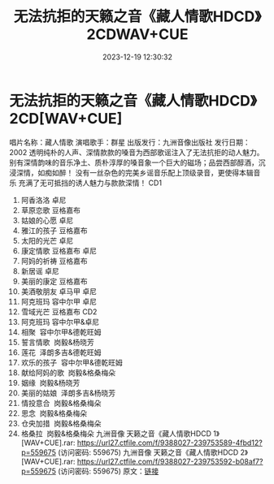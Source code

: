 ﻿---
title: 无法抗拒的天籁之音《藏人情歌HDCD》2CDWAV+CUE
date: 2023-12-19 12:30:32
categories: WAV车载音乐、镜像
tags: 华语中文
---
# 无法抗拒的天籁之音《藏人情歌HDCD》2CD[WAV+CUE]

唱片名称：藏人情歌
演唱歌手：群星
出版发行：九洲音像出版社
发行日期：2002
透明纯朴的人声、深情款款的嗓音为西部歌谣注入了无法抗拒的动人魅力。别有深情韵味的音乐净土、质朴淳厚的嗓音象一个巨大的磁场；品尝西部醇酒，沉浸深情，如痴如醉！
没有一丝杂色的完美乡谣音乐配上顶级录音，更使得本辑音乐 充满了无可抵挡的诱人魅力与款款深情！
CD1
01. 阿香洛洛 卓尼
02. 草原恋歌 豆格嘉布
03. 姑娘的心愿 卓尼
04. 雅江的孩子 豆格嘉布
05. 太阳的光芒 卓尼
06. 康定情歌 豆格嘉布 卓尼
07. 阿妈的祈祷 豆格嘉布
08. 新居谣 卓尼
09. 美丽的康定 豆格嘉布
10. 美酒敬朋友 卓马甲 卓尼
11. 阿克班玛 容中尔甲 卓尼
12. 雪域光芒 豆格嘉布
CD2
01. 阿克班玛 容中尔甲&卓尼
02. 相聚  容中尔甲&德乾旺姆
03. 誓言情歌  岗毅&杨晓芳
04. 莲花  泽朗多吉&德乾旺姆
05. 欢乐的孩子  容中尔甲&德乾旺姆
06. 献给阿妈的歌  岗毅&格桑梅朵
07. 姻缘  岗毅&杨晓芳
08. 美丽的姑娘  泽朗多吉&杨晓芳
09. 情投意合  岗毅&格桑梅朵
10. 思念  岗毅&格桑梅朵
11. 仓央加措  岗毅&格桑梅朵
12. 格桑拉  岗毅&格桑梅朵
九洲音像 天籁之音《藏人情歌HDCD 1》[WAV+CUE].rar: https://url27.ctfile.com/f/9388027-239753589-4fbd12?p=559675
(访问密码: 559675)
九洲音像 天籁之音《藏人情歌HDCD 2》[WAV+CUE].rar: https://url27.ctfile.com/f/9388027-239753592-b08af7?p=559675
(访问密码: 559675)
原文：[链接](https://blog.sina.com.cn/s/blog_1647c7e76010313xt.html)